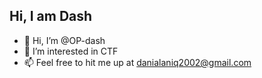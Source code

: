 <h2>Hi, I am Dash</h2>

- 👋 Hi, I’m @OP-dash
- 👀 I’m interested in CTF
- 📫 Feel free to hit me up at danialaniq2002@gmail.com

